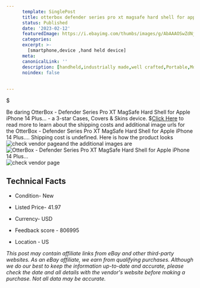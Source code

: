 ```yaml
---
      template: SinglePost
      title: otterbox defender series pro xt magsafe hard shell for apple iphone 14 plus 
      status: Published
      date: '2023-02-12'
      featuredImage: https://i.ebayimg.com/thumbs/images/g/AbAAAOSwZdNjIf5u/s-l225.jpg
      categories: 
      excerpt: >-
        [smartphone,device ,hand held device]
      meta:
      canonicalLink: ''
      description: [handheld,industrially made,well crafted,Portable,Mobile,Compact,Convenient,Lightweight,Maneuverable,Man-portable,Miniature,Carriable,Hand-held,Light,Holdable,Transportable,Mobile device,Pocket-sized,On-the-go,Wireless,Cordless,Compact size,Convenient size, smartphone,device ,hand held device]
      noindex: false
      
        
---
```

$

Be daring OtterBox - Defender Series Pro XT MagSafe Hard Shell for Apple iPhone 14 Plus... - a 3-star Cases, Covers & Skins device.
$[Click Here](https://www.ebay.com/itm/195446331293?hash=item2d8182579d%3Ag%3AAbAAAOSwZdNjIf5u&mkevt=1&mkcid=1&mkrid=711-53200-19255-0&campid=%253CePNCampaignId%253E&customid=%253CreferenceId%253E&toolid=10049) to read more to learn about the shipping costs and additional image urls for the OtterBox - Defender Series Pro XT MagSafe Hard Shell for Apple iPhone 14 Plus.... Shipping cost is undefined. Here is how the product looks ![check vendor page](https://i.ebayimg.com/thumbs/images/g/AbAAAOSwZdNjIf5u/s-l225.jpg)and the additional images are![OtterBox - Defender Series Pro XT MagSafe Hard Shell for Apple iPhone 14 Plus...](https://i.ebayimg.com/images/g/AbAAAOSwZdNjIf5u/s-l1600.jpg)![check vendor page](https://origin-galleryplus.ebayimg.com/ws/web/195446331293_2_0_1/225x225.jpg)



 ## Technical Facts 



     
      

 - Condition- New 


      

 - Listed Price- 41.97 


      

 - Currency- USD 


      

 - Feedback score - 806995 


      

 - Location - US 


      
      

 *_This post may contain affiliate links from eBay and other third-party websites. As an eBay affiliate, we earn from qualifying purchases. Although we do our best to keep the information up-to-date and accurate, please check the date and all details with the vendor's website before making a purchase. Not all data may be accurate._*






